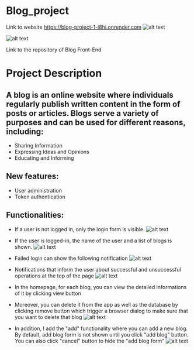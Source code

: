 # Blog_project

Link to website
https://blog-project-1-i8hi.onrender.com
![alt text](image.png)

![alt text](image-1.png)

Link to the repository of Blog Front-End

# Project Description

## A blog is an online website where individuals regularly publish written content in the form of posts or articles. Blogs serve a variety of purposes and can be used for different reasons, including:

- Sharing Information
- Expressing Ideas and Opinions
- Educating and Informing

## New features:

- User administration
- Token authentication

## Functionalities:

- If a user is not logged in, only the login form is visible.
  ![alt text](image.png)

- If the user is logged-in, the name of the user and a list of blogs is shown.
  ![alt text](image-1.png)

- Failed login can show the following notification
  ![alt text](image-3.png)

- Notifications that inform the user about successful and unsuccessful operations at the top of the page
  ![alt text](image-2.png)

- In the homepage, for each blog, you can view the detailed informations of it by clicking view button
- Moreover, you can delete it from the app as well as the database by clicking remove button which trigger a browser dialog to make sure that you want to delete that blog
  ![alt text](image-4.png)

- In addition, I add the "add" functionality where you can add a new blog. By default, add blog form is not shown until you click "add blog" button. You can also click "cancel" button to hide the "add blog form"
  ![alt text](image-5.png)


